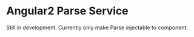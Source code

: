 Angular2 Parse Service
======================

Still in development. Currently only make Parse injectable to component.
